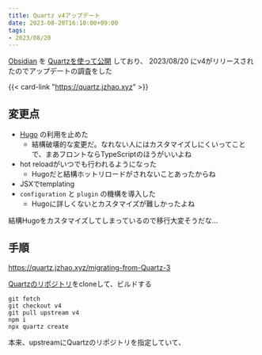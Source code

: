 ```yaml
---
title: Quartz v4アップデート
date: 2023-08-20T16:10:00+09:00
tags:
- 2023/08/20
---
```


[Obsidian](Obsidian.md) を [Quartzを使って公開](blog/Quartzを使ってObsidianを無料で公開してみた.md)  しており、
2023/08/20 にv4がリリースされたのでアップデートの調査をした

{{< card-link "https://quartz.jzhao.xyz" >}}

## 変更点

* [Hugo](note/Hugo.md) の利用を止めた
  * 結構破壊的な変更だ。なれない人にはカスタマイズしにくいってことで、まあフロントならTypeScriptのほうがいいよね
* hot reloadがいつでも行われるようになった
  * Hugoだと結構ホットリロードがされないことあったからね
* JSXでtemplating
* `configuration` と `plugin` の機構を導入した
  * Hugoに詳しくないとカスタマイズが難しかったよね

結構Hugoをカスタマイズしてしまっているので移行大変そうだな…

## 手順

https://quartz.jzhao.xyz/migrating-from-Quartz-3

[Quartzのリポジトリ](https://github.com/jackyzha0/quartz.git)をcloneして、ビルドする

````shell
git fetch
git checkout v4
git pull upstream v4
npm i
npx quartz create
````

本来、upstreamにQuartzのリポジトリを指定していて、
